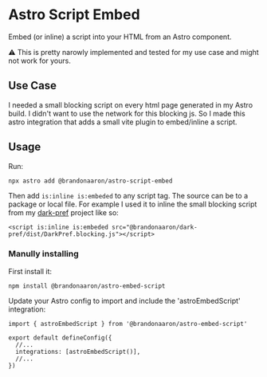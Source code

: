 # Astro Script Embed

Embed (or inline) a script into your HTML from an Astro component.

⚠️ This is pretty narowly implemented and tested for my use case and might not work for yours.

## Use Case

I needed a small blocking script on every html page generated in my Astro build. I didn't want to use the network for this blocking js. So I made this astro integration that adds a small vite plugin to embed/inline a script.

## Usage

Run:

```
npx astro add @brandonaaron/astro-script-embed
```

Then add `is:inline is:embeded` to any script tag. The source can be to a package or local file. For example I used it to inline the small blocking script from my [dark-pref](https://github.com/brandonaaron/dark-pref) project like so:

```
<script is:inline is:embeded src="@brandonaaron/dark-pref/dist/DarkPref.blocking.js"></script>
```

### Manully installing

First install it:

```
npm install @brandonaaron/astro-embed-script
```

Update your Astro config to import and include the 'astroEmbedScript' integration:

```
import { astroEmbedScript } from '@brandonaaron/astro-embed-script'

export default defineConfig({
  //...
  integrations: [astroEmbedScript()],
  //...
})
```

